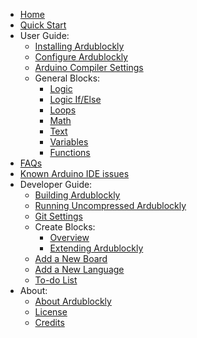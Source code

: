 - [Home](Home)
- [Quick Start](Quick-Start)
- User Guide:
    - [Installing Ardublockly](Installing-Ardublockly)
    - [Configure Ardublockly](Configure-Ardublockly)
    - [Arduino Compiler Settings](Arduino-Compiler-Settings)
    - General Blocks:
        - [Logic](Create-~-Logic)
        - [Logic If/Else](Create-~-IfElse)
        - [Loops](Create-~-Loops)
        - [Math](Create-~-Math)
        - [Text](Create-~-Text)
        - [Variables](Create-~-Variables)
        - [Functions](Create-~-Functions)
- [FAQs](FAQs)
- [Known Arduino IDE issues](Known-Arduino-IDE-issues)
- Developer Guide:
    - [Building Ardublockly](Building-Ardublockly)
    - [Running Uncompressed Ardublockly](Running-Uncompressed-Ardublockly)
    - [Git Settings](Git-Settings)
    - Create Blocks:
        - [Overview](Create-Blocks)
        - [Extending Ardublockly](Create-Blocks-~-Extending-Ardublockly)
    - [Add a New Board](Add-New-Arduino-Board)
    - [Add a New Language](Add-New-Language)
    - [To-do List](To-do-list)
- About:
    - [About Ardublockly](About)
    - [License](License)
    - [Credits](Credits)
